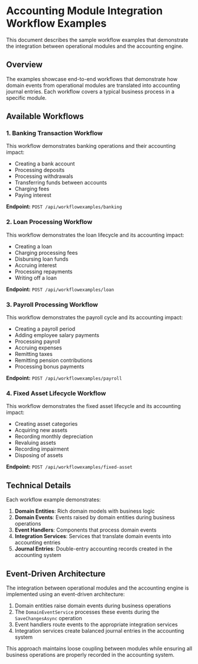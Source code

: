 # Accounting Module Integration Workflow Examples

This document describes the sample workflow examples that demonstrate the integration between operational modules and the accounting engine.

## Overview

The examples showcase end-to-end workflows that demonstrate how domain events from operational modules are translated into accounting journal entries. Each workflow covers a typical business process in a specific module.

## Available Workflows

### 1. Banking Transaction Workflow

This workflow demonstrates banking operations and their accounting impact:

- Creating a bank account
- Processing deposits
- Processing withdrawals
- Transferring funds between accounts
- Charging fees
- Paying interest

**Endpoint:** `POST /api/workflowexamples/banking`

### 2. Loan Processing Workflow

This workflow demonstrates the loan lifecycle and its accounting impact:

- Creating a loan
- Charging processing fees
- Disbursing loan funds
- Accruing interest
- Processing repayments
- Writing off a loan

**Endpoint:** `POST /api/workflowexamples/loan`

### 3. Payroll Processing Workflow

This workflow demonstrates the payroll cycle and its accounting impact:

- Creating a payroll period
- Adding employee salary payments
- Processing payroll
- Accruing expenses
- Remitting taxes
- Remitting pension contributions
- Processing bonus payments

**Endpoint:** `POST /api/workflowexamples/payroll`

### 4. Fixed Asset Lifecycle Workflow

This workflow demonstrates the fixed asset lifecycle and its accounting impact:

- Creating asset categories
- Acquiring new assets
- Recording monthly depreciation
- Revaluing assets
- Recording impairment
- Disposing of assets

**Endpoint:** `POST /api/workflowexamples/fixed-asset`

## Technical Details

Each workflow example demonstrates:

1. **Domain Entities**: Rich domain models with business logic
2. **Domain Events**: Events raised by domain entities during business operations
3. **Event Handlers**: Components that process domain events
4. **Integration Services**: Services that translate domain events into accounting entries
5. **Journal Entries**: Double-entry accounting records created in the accounting system

## Event-Driven Architecture

The integration between operational modules and the accounting engine is implemented using an event-driven architecture:

1. Domain entities raise domain events during business operations
2. The `DomainEventService` processes these events during the `SaveChangesAsync` operation
3. Event handlers route events to the appropriate integration services
4. Integration services create balanced journal entries in the accounting system

This approach maintains loose coupling between modules while ensuring all business operations are properly recorded in the accounting system.